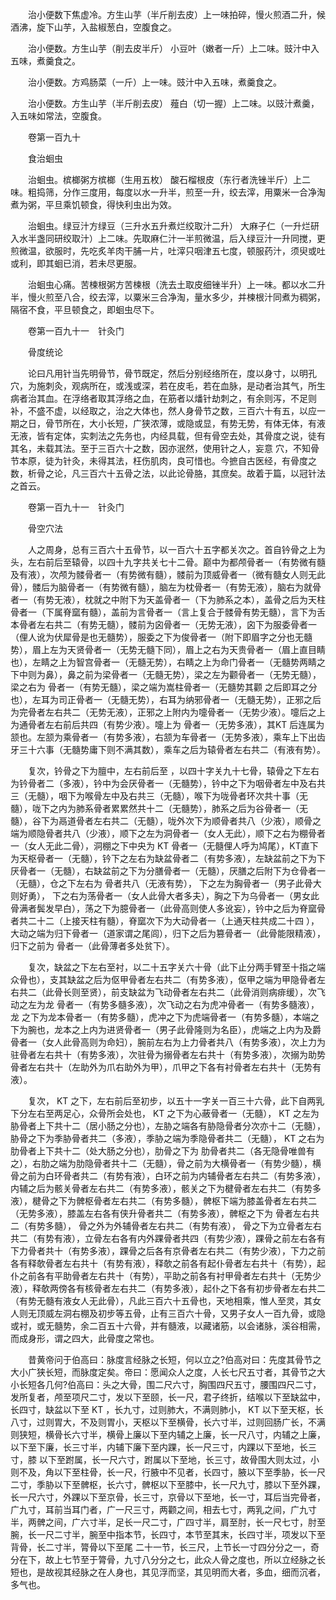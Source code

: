 <!-- { "loadSidebar": true } -->
　　治小便数下焦虚冷。方生山芋（半斤削去皮）上一味拍碎，慢火煎酒二升，候酒沸，旋下山芋，入盐椒葱白，空腹食之。

　　治小便数。方生山芋（削去皮半斤） 小豆叶（嫩者一斤）上二味。豉汁中入五味，煮羹食之。

　　治小便数。方鸡肠菜（一斤）上一味。豉汁中入五味，煮羹食之。

　　治小便数。方生山芋（半斤削去皮） 薤白（切一握）上二味。以豉汁煮羹，入五味如常法，空腹食。

　　卷第一百九十

　　食治蛔虫

　　治蛔虫。槟榔粥方槟榔（生用五枚） 酸石榴根皮（东行者洗锉半斤）上二味。粗捣筛，分作三度用，每度以水一升半，煎至一升，绞去滓，用粟米一合净淘煮为粥，平旦乘饥顿食，得快利虫出为效。

　　治蛔虫。绿豆汁方绿豆（三升水五升煮烂绞取汁二升） 大麻子仁（一升烂研入水半盏同研绞取汁）上二味。先取麻仁汁一半煎微温，后入绿豆汁一升同搅，更煎微温，欲服时，先吃炙羊肉干脯一片，吐滓只咽津五七度，顿服药汁，须臾或吐或利，即其蛔已消，若未尽更服。

　　治蛔虫心痛。苦楝根粥方苦楝根（洗去土取皮细锉半升）上一味。都以水二升半，慢火煎至八合，绞去滓，以粟米三合净淘，量水多少，并楝根汁同煮为稠粥，隔宿不食，平旦顿食之，即蛔虫尽下。

　　卷第一百九十一　针灸门

　　骨度统论

　　论曰凡用针当先明骨节，骨节既定，然后分别经络所在，度以身寸，以明孔穴，为施刺灸，观病所在，或浅或深，若在皮毛，若在血脉，是动者治其气，所生病者治其血。在浮络者取其浮络之血，在筋者以燔针劫刺之，有余则泻，不足则补，不盛不虚，以经取之，治之大体也，然人身骨节之数，三百六十有五，以应一期之日，骨节所在，大小长短，广狭浓薄，或隐或显，有势无势，有体无体，有液无液，皆有定体，实刺法之先务也，内经具载，但有骨空去处，其骨度之说，徒有其名，未载其法。至于三百六十之数，因亦泯然，使用针之人，妄意 穴，不知骨节本原，徒为针灸，未得其法，枉伤肌肉，良可惜也。今摭自古医经，有骨度之数，析骨之论，凡三百六十五骨之法，以此论骨胳，其庶矣。故着于篇，以冠针法之首云。

　　卷第一百九十一　针灸门

　　骨空穴法

　　人之周身，总有三百六十五骨节，以一百六十五字都关次之。首自钤骨之上为头，左右前后至辕骨，以四十九字共关七十二骨。巅中为都颅骨者一（有势微有髓及有液），次颅为髅骨者一（有势微有髓），髅前为顶威骨者一（微有髓女人则无此骨），髅后为脑骨者一（有势微有髓），脑左为枕骨者一（有势无液），脑右为就骨者一（有势无液），枕就之中附下为天盖骨者一（下为肺系之本），盖骨之后为天柱骨者一（下属脊窳有髓），盖前为言骨者一（言上复合于髅骨有势无髓），言下为舌本骨者左右共二（有势无髓），髅前为囟骨者一（无势无液），囟下为服委骨者一（俚人讹为伏犀骨是也无髓势），服委之下为俊骨者一（附下即眉字之分也无髓势），眉上左为天贤骨者一（无势无髓下同），眉上之右为天贵骨者一（眉上直目睛也），左睛之上为智宫骨者一（无髓无势），右睛之上为命门骨者一（无髓势两睛之下中则为鼻），鼻之前为梁骨者一（无髓无势），梁之左为颧骨者一（无势无髓），梁之右为 骨者一（有势无髓），梁之端为嵩柱骨者一（无髓势其颧 之后即耳之分也），左耳为司正骨者一（无髓无势），右耳为纳邪骨者一（无髓无势），正邪之后为完骨者左右共二（无势无液），正邪之上附内为嚏骨者一（无势少液）。嚏后之上为通骨者左右前后共四（有势少液）。嚏上为 骨者一（无势多液），其KT 后连属为颔也。左颔为乘骨者一（有势多液），右颔为车骨者一（无势多液），乘车上下出齿牙三十六事（无髓势庸下则不满其数），乘车之后为辕骨者左右共二（有液有势）。

　　复次，钤骨之下为膻中，左右前后至 ，以四十字关九十七骨，辕骨之下左右为钤骨者二（多液），钤中为会厌骨者一（无髓势），钤中之下为咽骨者左中及右共三（无髓），咽下为喉骨左中及右共三（无髓），喉下为咙骨者环次共十事（无髓），咙下之内为肺系骨者累累然共十二（无髓势），肺系之后为谷骨者一（无髓），谷下为鬲道骨者左右共二（无髓），咙外次下为顺骨者共八（少液），顺骨之端为顺隐骨者共八（少液），顺下之左为洞骨者一（女人无此），顺下之右为棚骨者一（女人无此二骨），洞棚之下中央为 KT 骨者一（无髓俚人呼为鸠尾），KT直下为天枢骨者一（无髓），钤下之左右为缺盆骨者二（有势多液），左缺盆前之下为下厌骨者一（无髓），右缺盆前之下为分膳骨者一（无髓），厌膳之后附下为仓骨者一（无髓），仓之下左右为 骨者共八（无液有势）， 下之左为胸骨者一（男子此骨大则好勇）， 下之右为荡骨者一（女人此骨大者多夫），胸之下为乌骨者一（男女此骨满者鬓发早白），荡之下为臆骨者一（此骨高则使人多讹妄），钤中之后为脊窳骨者共二十二（上接天柱有髓），脊窳次下为大动骨者一（上通天柱共成二十四 ），大动之端为归下骨者一（道家谓之尾闾），归下之后为篡骨者一（此骨能限精液），归下之前为 骨者一（此骨薄者多处贫下）。

　　复次，缺盆之下左右至衬，以二十五字关六十骨（此下止分两手臂至十指之端众骨也），支其缺盆之后为伛甲骨者左右共二（有势多液），伛甲之端为甲隐骨者左右共二（此骨长则至贤），前支缺盆为飞动骨者左右共二（此骨消则病痱缓），次飞动之左为龙 骨者一（有势多髓多液），次飞动之右为虎冲骨者一（有势多髓液），龙 之下为龙本骨者一（有势多髓），虎冲之下为虎端骨者一（有势多髓），本端之下为腕也，龙本之上内为进贤骨者一（男子此骨隆则为名臣），虎端之上内为及爵骨者一（女人此骨高则为命妇），腕前左右为上力骨者共八（有势多液），次上力为驻骨者左右共十（有势多液），次驻骨为搦骨者左右共十（有势多液），次搦为助势骨者左右共十（左助外为爪右助外为甲），爪甲之下各有衬骨者左右共十（无势有液）。

　　复次， KT 之下，左右前后至初步，以五十一字关一百三十六骨，此下自两乳下分左右至两足心，众骨所会处也， KT 之下为心蔽骨者一（无髓）， KT 之左为胁骨者上下共十二（居小肠之分也），左胁之端各有胁隐骨者分次亦十二（无髓），胁骨之下为季胁骨者共二（多液），季胁之端为季隐骨者共二（无髓）， KT 之右为肋骨者上下共十二（处大肠之分也），肋骨之下为 肋骨者共二（各无隐骨唯兽有之），右肋之端为肋隐骨者共十二（无髓），骨之前为大横骨者一（有势少髓），横骨之前为白环骨者共二（有势有液），白环之前为内辅骨者左右共二（有势多液），内辅之后为骸关骨者左右共二（有势多液），骸关之下为楗骨者左右共二（有势多液），楗骨之下为髀枢骨者左右共二（有势多髓），髀枢下端为膝盖骨者左右共二（无势多液），膝盖左右各有侠升骨者共二（有势多液），髀枢之下为 骨者左右共二（有势多髓）， 骨之外为外辅骨者左右共二（有势有液）， 骨之下为立骨者左右共二（有势有液），立骨左右各有内外踝骨者共四（有势少液），踝骨之前左右各有下力骨者共十（有势多液），踝骨之后各有京骨者左右共二（有势少液），下力之前各有释欹骨者左右共十（有势有液），释欹之前各有起仆骨者左右共十（有势），起仆之前各有平助骨者左右共十（有势），平助之前各有衬甲骨者左右共十（无势少液），释欹两傍各有核骨者左右共二（有势多液），起仆之下各有初步骨者左右共二（有势无髓有液女人无此骨），凡此三百六十五骨也，天地相乘，惟人至灵，其女人则无顶威左洞右棚及初步等五骨，止有三百六十骨，又男子女人一百九骨，或隐或衬，或无髓势，余二百五十六骨，并有髓液，以藏诸筋，以会诸脉，溪谷相需，而成身形，谓之四大，此骨度之常也。

　　昔黄帝问于伯高曰：脉度言经脉之长短，何以立之?伯高对曰：先度其骨节之大小广狭长短，而脉度定矣。帝曰：愿闻众人之度，人长七尺五寸者，其骨节之大小长短各几何?伯高曰：头之大骨，围二尺六寸，胸围四尺五寸，腰围四尺二寸，发所复者，颅至项尺二寸，发以下至颐，长一尺，君子终折，结喉以下至缺盆中，长四寸，缺盆以下至 KT ，长九寸，过则肺大，不满则肺小， KT 以下至天枢，长八寸，过则胃大，不及则胃小，天枢以下至横骨，长六寸半，过则回肠广长，不满则狭短，横骨长六寸半，横骨上廉以下至内辅之上廉，长一尺八寸，内辅之上廉，以下至下廉，长三寸半，内辅下廉下至内踝，长一尺三寸，内踝以下至地，长三寸，膝 以下至跗属，长一尺六寸，跗属以下至地，长三寸，故骨围大则太过，小则不及，角以下至柱骨，长一尺，行腋中不见者，长四寸，腋以下至季胁，长一尺二寸，季胁以下至髀枢，长六寸，髀枢以下至膝中，长一尺九寸，膝以下至外踝，长一尺六寸，外踝以下至京骨，长三寸，京骨以下至地，长一寸，耳后当完骨者，广九寸，耳前当耳门者，广一尺三寸，两颧之间，相去七寸，两乳之间，广九寸半，两髀之间，广六寸半，足长一尺二寸，广四寸半，肩至肘，长一尺七寸，肘至腕，长一尺二寸半，腕至中指本节，长四寸，本节至其末，长四寸半，项发以下至背骨，长二寸半，膂骨以下至尾 二十一节，长三尺，上节长一寸四分分之一，奇分在下，故上七节至于膂骨，九寸八分分之七，此众人骨之度也，所以立经脉之长短也，是故视其经脉之在人身也，其见浮而坚，其见明而大者，多血，细而沉者，多气也。

